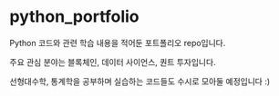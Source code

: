 # python_portfolio
Python 코드와 관련 학습 내용을 적어둔 포트폴리오 repo입니다. 

주요 관심 분야는 블록체인, 데이터 사이언스, 퀀트 투자입니다.

선형대수학, 통계학을 공부하며 실습하는 코드들도 수시로 모아둘 예정입니다 :)
